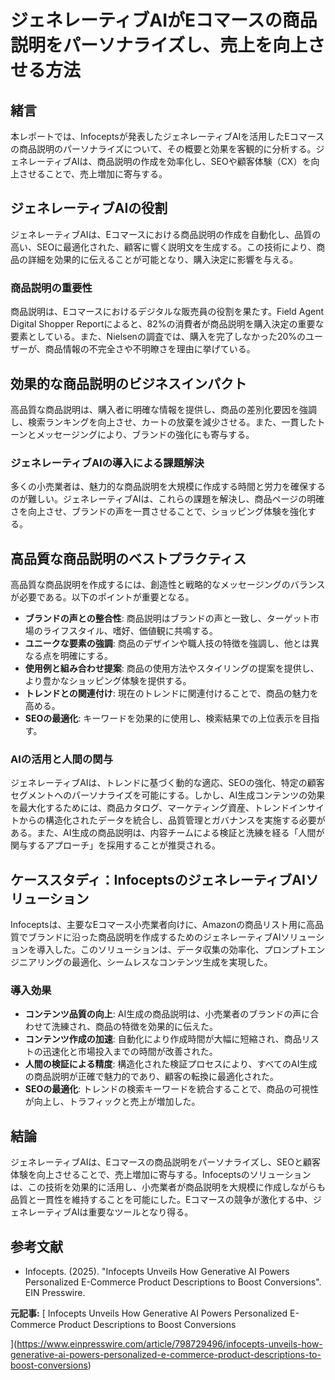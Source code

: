 # ジェネレーティブAIがEコマースの商品説明をパーソナライズし、売上を向上させる方法

## 緒言

本レポートでは、Infoceptsが発表したジェネレーティブAIを活用したEコマースの商品説明のパーソナライズについて、その概要と効果を客観的に分析する。ジェネレーティブAIは、商品説明の作成を効率化し、SEOや顧客体験（CX）を向上させることで、売上増加に寄与する。

## ジェネレーティブAIの役割

ジェネレーティブAIは、Eコマースにおける商品説明の作成を自動化し、品質の高い、SEOに最適化された、顧客に響く説明文を生成する。この技術により、商品の詳細を効果的に伝えることが可能となり、購入決定に影響を与える。

### 商品説明の重要性

商品説明は、Eコマースにおけるデジタルな販売員の役割を果たす。Field Agent Digital Shopper Reportによると、82%の消費者が商品説明を購入決定の重要な要素としている。また、Nielsenの調査では、購入を完了しなかった20%のユーザーが、商品情報の不完全さや不明瞭さを理由に挙げている。

## 効果的な商品説明のビジネスインパクト

高品質な商品説明は、購入者に明確な情報を提供し、商品の差別化要因を強調し、検索ランキングを向上させ、カートの放棄を減少させる。また、一貫したトーンとメッセージングにより、ブランドの強化にも寄与する。

### ジェネレーティブAIの導入による課題解決

多くの小売業者は、魅力的な商品説明を大規模に作成する時間と労力を確保するのが難しい。ジェネレーティブAIは、これらの課題を解決し、商品ページの明確さを向上させ、ブランドの声を一貫させることで、ショッピング体験を強化する。

## 高品質な商品説明のベストプラクティス

高品質な商品説明を作成するには、創造性と戦略的なメッセージングのバランスが必要である。以下のポイントが重要となる。

- **ブランドの声との整合性**: 商品説明はブランドの声と一致し、ターゲット市場のライフスタイル、嗜好、価値観に共鳴する。
- **ユニークな要素の強調**: 商品のデザインや職人技の特徴を強調し、他とは異なる点を明確にする。
- **使用例と組み合わせ提案**: 商品の使用方法やスタイリングの提案を提供し、より豊かなショッピング体験を提供する。
- **トレンドとの関連付け**: 現在のトレンドに関連付けることで、商品の魅力を高める。
- **SEOの最適化**: キーワードを効果的に使用し、検索結果での上位表示を目指す。

### AIの活用と人間の関与

ジェネレーティブAIは、トレンドに基づく動的な適応、SEOの強化、特定の顧客セグメントへのパーソナライズを可能にする。しかし、AI生成コンテンツの効果を最大化するためには、商品カタログ、マーケティング資産、トレンドインサイトからの構造化されたデータを統合し、品質管理とガバナンスを実施する必要がある。また、AI生成の商品説明は、内容チームによる検証と洗練を経る「人間が関与するアプローチ」を採用することが推奨される。

## ケーススタディ：InfoceptsのジェネレーティブAIソリューション

Infoceptsは、主要なEコマース小売業者向けに、Amazonの商品リスト用に高品質でブランドに沿った商品説明を作成するためのジェネレーティブAIソリューションを導入した。このソリューションは、データ収集の効率化、プロンプトエンジニアリングの最適化、シームレスなコンテンツ生成を実現した。

### 導入効果

- **コンテンツ品質の向上**: AI生成の商品説明は、小売業者のブランドの声に合わせて洗練され、商品の特徴を効果的に伝えた。
- **コンテンツ作成の加速**: 自動化により作成時間が大幅に短縮され、商品リストの迅速化と市場投入までの時間が改善された。
- **人間の検証による精度**: 構造化された検証プロセスにより、すべてのAI生成の商品説明が正確で魅力的であり、顧客の転換に最適化された。
- **SEOの最適化**: トレンドの検索キーワードを統合することで、商品の可視性が向上し、トラフィックと売上が増加した。

## 結論

ジェネレーティブAIは、Eコマースの商品説明をパーソナライズし、SEOと顧客体験を向上させることで、売上増加に寄与する。Infoceptsのソリューションは、この技術を効果的に活用し、小売業者が商品説明を大規模に作成しながらも品質と一貫性を維持することを可能にした。Eコマースの競争が激化する中、ジェネレーティブAIは重要なツールとなり得る。

## 参考文献

- Infocepts. (2025). "Infocepts Unveils How Generative AI Powers Personalized E-Commerce Product Descriptions to Boost Conversions". EIN Presswire.

**元記事:** [
 Infocepts Unveils How Generative AI Powers Personalized E-Commerce Product Descriptions to Boost Conversions
 
](https://www.einpresswire.com/article/798729496/infocepts-unveils-how-generative-ai-powers-personalized-e-commerce-product-descriptions-to-boost-conversions)